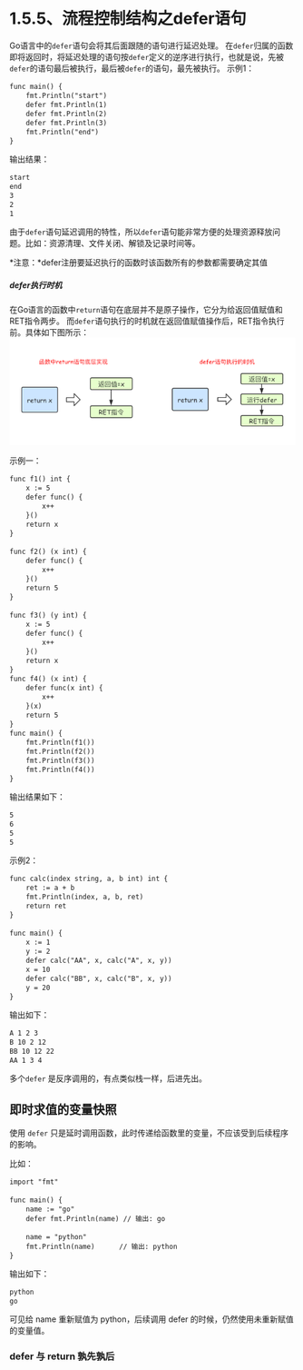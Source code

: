 # 1.5.5、流程控制结构之defer语句
Go语言中的`defer`语句会将其后面跟随的语句进行延迟处理。
在`defer`归属的函数即将返回时，将延迟处理的语句按`defer`定义的逆序进行执行，也就是说，先被`defer`的语句最后被执行，最后被`defer`的语句，最先被执行。
示例1：
```
func main() {
	fmt.Println("start")
	defer fmt.Println(1)
	defer fmt.Println(2)
	defer fmt.Println(3)
	fmt.Println("end")
}
```

输出结果：
```
start
end
3
2
1
```
由于`defer`语句延迟调用的特性，所以`defer`语句能非常方便的处理资源释放问题。比如：资源清理、文件关闭、解锁及记录时间等。

*注意：*defer注册要延迟执行的函数时该函数所有的参数都需要确定其值


##### defer执行时机
在Go语言的函数中`return`语句在底层并不是原子操作，它分为给返回值赋值和RET指令两步。
而`defer`语句执行的时机就在返回值赋值操作后，RET指令执行前。具体如下图所示：
![](_v_images/20201224115310283_32071.png)



示例一：
```
func f1() int {
	x := 5
	defer func() {
		x++
	}()
	return x
}

func f2() (x int) {
	defer func() {
		x++
	}()
	return 5
}

func f3() (y int) {
	x := 5
	defer func() {
		x++
	}()
	return x
}
func f4() (x int) {
	defer func(x int) {
		x++
	}(x)
	return 5
}
func main() {
	fmt.Println(f1())
	fmt.Println(f2())
	fmt.Println(f3())
	fmt.Println(f4())
}

```

输出结果如下：
```
5
6
5
5
```


示例2：
```
func calc(index string, a, b int) int {
	ret := a + b
	fmt.Println(index, a, b, ret)
	return ret
}

func main() {
	x := 1
	y := 2
	defer calc("AA", x, calc("A", x, y))
	x = 10
	defer calc("BB", x, calc("B", x, y))
	y = 20
}

```

输出如下：
```
A 1 2 3
B 10 2 12
BB 10 12 22
AA 1 3 4
```

 多个`defer` 是反序调用的，有点类似栈一样，后进先出。

## 即时求值的变量快照
使用 `defer` 只是延时调用函数，此时传递给函数里的变量，不应该受到后续程序的影响。

比如：
```
import "fmt"

func main() {
    name := "go"
    defer fmt.Println(name) // 输出: go

    name = "python"
    fmt.Println(name)      // 输出: python
}
```

输出如下：
```
python
go
```

可见给 name 重新赋值为 python，后续调用 defer 的时候，仍然使用未重新赋值的变量值。

### defer 与 return 孰先孰后

